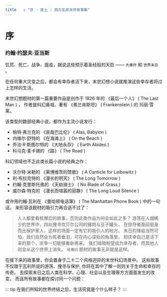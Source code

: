 ```yaml
---
title   : "序 - 废土 : 西方名家末世故事集"
---
```


# 序

### 约翰·约瑟夫·亚当斯

饥荒、死亡、战争、瘟疫，据说这些预示着圣经般的天启 —— `大爆炸` 和 `世界末日` 。

在任何重大灾变之后，都会有幸存者活下来，末世幻想小说就推演这些幸存者将过上怎样的生活。

末世幻想题材的第一篇重要作品是创作于 1826 年的 《最后一个人》 ( The Last Man ) ，
作者是科幻鼻祖、著有 《弗兰肯斯坦》 ( Frankenstein ) 的 玛丽·雪莱。

该类型的数部经典小说，都作为主流小说发行：

- 帕特·弗兰克的 《哀哉巴比伦》 ( Alas, Babylon )
- 内维尔·舒特的 《在海滩上》 ( On the Beach )
- 乔治·R·斯图尔特的 《大地永存》 ( Earth Abides )
- 科马克·麦卡锡的 《路》 ( The Road )

科幻领域也不乏此类长篇小说的经典之作：

- 沃尔特·米勒的 《莱博维茨的赞歌》 ( A Canticle for Leibowitz )
- 利·布拉克特的 《漫长的明天》 ( The Long Tomorrow )
- 约翰·克里斯托弗的 《天劫骑士》 ( No Blade of Grass )
- 威尔森·特克的 《漫长而喧嚣的寂静》 ( The Long Loud Silence )

或许用约翰·瓦利在 《曼哈顿电话簿》 ( The Manhattan Phone Book ) 中的一句话，
来形容该题材的吸引力再合适不过了：

> 人人都爱看核爆后的故事，否则此类作品为何会如此之多？
> 游荡在人烟稀少的世界中，四处搜寻坎贝尔公司的猪肉与豆子罐头，
> 在掠夺者面前挺身而出保护家人，这样的场面一定有它的吸引人的地方。
> 末日的降临当然可怕，我们自然会为死者垂泪，可在内心深处的角落里，
> 却庆幸自己是活下来的那个，庆幸一切能够重新再来。
> 我们暗暗盼望成为幸存者，而其他人则会从这个世界上消失。
> `核爆后` 题材的故事无非就是这样。

在接下来的故事里，你会置身于二十二个风格迥异的末世科幻场景中。
这些故事不仅限于瓦利所说的游荡、搜寻与保护,
你将在其中了解一则则关于生命和幸存的传奇，
去探索末日之后人类在科学、心理、社会以及生理等方方面面发生的改变。
而且所有故事都在探讨同一个问题：

::: tip
在我们所知的世界终结之后，生活究竟是个什么样子？
:::
